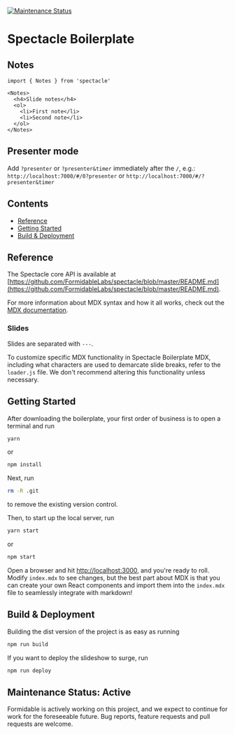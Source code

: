 [![Maintenance Status][maintenance-image]](#maintenance-status)

# Spectacle Boilerplate

## Notes

```
import { Notes } from 'spectacle'

<Notes>
  <h4>Slide notes</h4>
  <ol>
    <li>First note</li>
    <li>Second note</li>
  </ol>
</Notes>
```

## Presenter mode

Add `?presenter` or `?presenter&timer` immediately after the `/`,
e.g.: `http://localhost:7000/#/0?presenter` or
`http://localhost:7000/#/?presenter&timer`

## Contents

- [Reference](#reference)
- [Getting Started](#getting-started)
- [Build & Deployment](#build-deployment)

## Reference

The Spectacle core API is available at
[https://github.com/FormidableLabs/spectacle/blob/master/README.md](https://github.com/FormidableLabs/spectacle/blob/master/README.md).

For more information about MDX syntax and how it all works, check out
the [MDX documentation](https://mdxjs.com/).

### Slides

Slides are separated with `---`.

To customize specific MDX functionality in Spectacle Boilerplate MDX,
including what characters are used to demarcate slide breaks, refer to
the `loader.js` file. We don't recommend altering this functionality
unless necessary.

## Getting Started

After downloading the boilerplate, your first order of business is to
open a terminal and run

```bash
yarn
```

or

```bash
npm install
```

Next, run

```bash
rm -R .git
```

to remove the existing version control.

Then, to start up the local server, run

```bash
yarn start
```

or

```bash
npm start
```

Open a browser and hit [http://localhost:3000](http://localhost:3000),
and you're ready to roll. Modify `index.mdx` to see changes, but the
best part about MDX is that you can create your own React components
and import them into the `index.mdx` file to seamlessly integrate with
markdown!

## Build & Deployment

Building the dist version of the project is as easy as running

```bash
npm run build
```

If you want to deploy the slideshow to surge, run

```bash
npm run deploy
```

## Maintenance Status: Active

Formidable is actively working on this project, and we expect to
continue for work for the foreseeable future. Bug reports, feature
requests and pull requests are welcome.

[maintenance-image]:
  https://img.shields.io/badge/maintenance-active-green.svg
